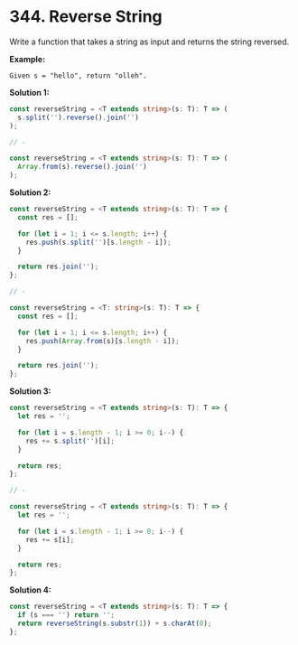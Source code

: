 # 344. Reverse String

Write a function that takes a string as input and returns the string reversed.

**Example:**

```
Given s = "hello", return "olleh".
```

**Solution 1:**

```ts
const reverseString = <T extends string>(s: T): T => (
  s.split('').reverse().join('')
);

// -

const reverseString = <T extends string>(s: T): T => (
  Array.from(s).reverse().join('')
);
```

**Solution 2:**

```ts
const reverseString = <T extends string>(s: T): T => {
  const res = [];

  for (let i = 1; i <= s.length; i++) {
    res.push(s.split('')[s.length - i]);
  }

  return res.join('');
};

// -

const reverseString = <T: string>(s: T): T => {
  const res = [];

  for (let i = 1; i <= s.length; i++) {
    res.push(Array.from(s)[s.length - i]);
  }

  return res.join('');
};
```

**Solution 3:**

```ts
const reverseString = <T extends string>(s: T): T => {
  let res = '';

  for (let i = s.length - 1; i >= 0; i--) {
    res += s.split('')[i];
  }

  return res;
};

// -

const reverseString = <T extends string>(s: T): T => {
  let res = '';

  for (let i = s.length - 1; i >= 0; i--) {
    res += s[i];
  }

  return res;
};
```

**Solution 4:**

```ts
const reverseString = <T extends string>(s: T): T => {
  if (s === '') return '';
  return reverseString(s.substr(1)) + s.charAt(0);
};
```
